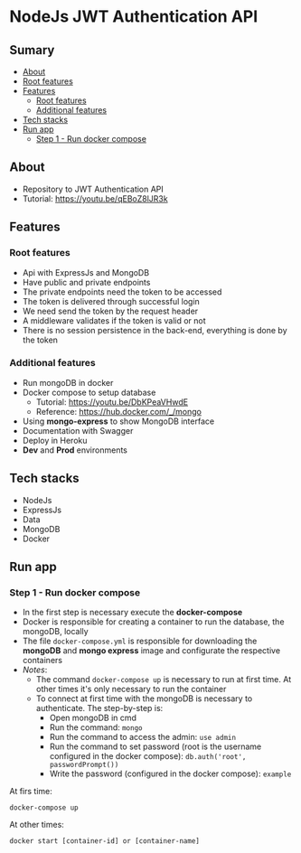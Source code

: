 # NodeJs JWT Authentication API

## Sumary
- [About](#about)
- [Root features](#root-features)
- [Features](#features)
    - [Root features](#root-features)
    - [Additional features](#additional-features)
- [Tech stacks](#tech-stacks)
- [Run app](#run-app)
    - [Step 1 - Run docker compose](#step-1)

## <a name="about"></a> About
- Repository to JWT Authentication API
- Tutorial: https://youtu.be/qEBoZ8lJR3k

## <a name="features"></a> Features

### <a name="root-features"></a> Root features
- Api with ExpressJs and MongoDB
- Have public and private endpoints
- The private endpoints need the token to be accessed
- The token is delivered through successful login
- We need send the token by the request header
- A middleware validates if the token is valid or not
- There is no session persistence in the back-end, everything is done by the token

### <a name="additional-features"></a> Additional features
- Run mongoDB in docker
- Docker compose to setup database
    - Tutorial: https://youtu.be/DbKPeaVHwdE
    - Reference: https://hub.docker.com/_/mongo
- Using **mongo-express** to show MongoDB interface
- Documentation with Swagger
- Deploy in Heroku
- **Dev** and **Prod** environments

## <a name="tech-stacks"></a> Tech stacks
- NodeJs
- ExpressJs
- Data
- MongoDB 
- Docker

## Run app

### <a name="step-1"></a> Step 1 - Run docker compose
- In the first step is necessary execute the **docker-compose**
- Docker is responsible for creating a container to run the database, the mongoDB, locally
- The file `docker-compose.yml` is responsible for downloading the **mongoDB** and **mongo express** image and configurate the respective containers
- *Notes*:
    - The command `docker-compose up` is necessary to run at first time. At other times it's only necessary to run the container
    - To connect at first time with the mongoDB is necessary to authenticate. The step-by-step is:
        - Open mongoDB in cmd
        - Run the command: `mongo`
        - Run the command to access the admin: `use admin`
        - Run the command to set password (root is the username configured in the docker compose): `db.auth('root', passwordPrompt())`
        - Write the password (configured in the docker compose): `example`

At firs time:
```
docker-compose up
```

At other times:
```
docker start [container-id] or [container-name]
```